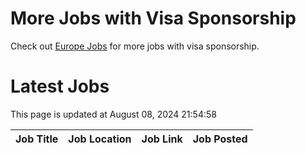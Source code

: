 # More Jobs with Visa Sponsorship

Check out [Europe Jobs](https://github.com/sureshparimi/europejobs#latest-jobs) for more jobs with visa sponsorship.

# Latest Jobs

This page is updated at August 08, 2024 21:54:58

| Job Title | Job Location | Job Link | Job Posted |
| --- | --- | --- | --- |
